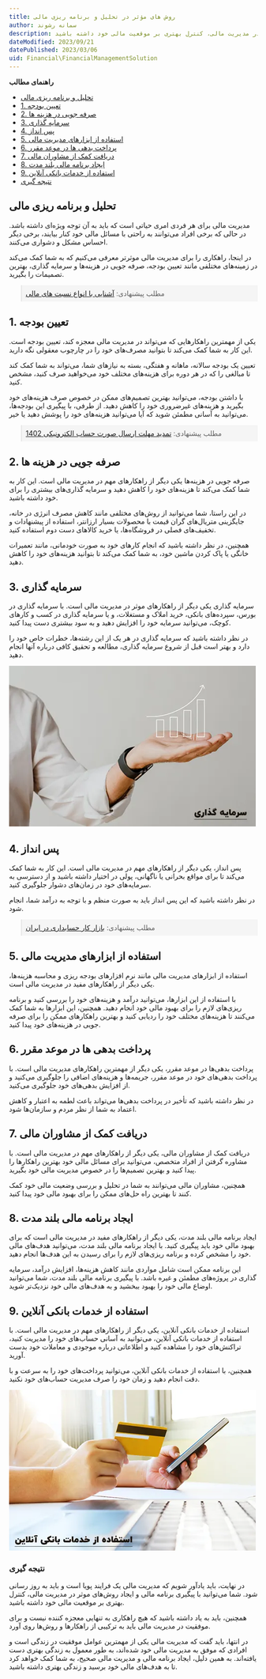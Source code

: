 ```yaml
---
title: روش های مؤثر در تحلیل و برنامه ریزی مالی
author: سمانه رشوند  
description: مدیریت مالی یک فرایند پویا است که باید به روز رسانی شود. شما می‌توانید با برنامه ریزی مالی، تحلیل و ایجاد روش‌های موثر در مدیریت مالی، کنترل بهتری بر موقعیت مالی خود داشته باشید.
dateModified: 2023/09/21
datePublished: 2023/03/06
uid: Financial\FinancialManagementSolution
---
```

**راهنمای مطالب**
- [تحلیل و برنامه ریزی مالی](#تحلیل-و-برنامه-ریزی-مالی)
- [1. تعیین بودجه](#1-تعیین-بودجه)
- [2. صرفه جویی در هزینه ها](#2-صرفه-جویی-در-هزینه-ها)
- [3. سرمایه گذاری](#3-سرمایه-گذاری)
- [4. پس انداز](#4-پس-انداز)
- [5. استفاده از ابزارهای مدیریت مالی](#5-استفاده-از-ابزارهای-مدیریت-مالی)
- [6. پرداخت بدهی ها در موعد مقرر](#6-پرداخت-بدهی-ها-در-موعد-مقرر)
- [7. دریافت کمک از مشاوران مالی](#7-دریافت-کمک-از-مشاوران-مالی)
- [8. ایجاد برنامه مالی بلند مدت](#8-ایجاد-برنامه-مالی-بلند-مدت)
- [9. استفاده از خدمات بانکی آنلاین](#9-استفاده-از-خدمات-بانکی-آنلاین)
- [نتیجه گیری](#نتیجه-گیری)


## تحلیل و برنامه ریزی مالی
مدیریت مالی برای هر فردی امری حیاتی است که باید به آن توجه ویژه‌ای داشته باشد. در حالی که برخی افراد می‌توانند به راحتی با مسائل مالی خود کنار بیایند، برخی دیگر احساس مشکل و دشواری می‌کنند. 

در اینجا، راهکاری را برای مدیریت مالی موثرتر معرفی می‌کنیم که به شما کمک می‌کند در زمینه‌های مختلفی مانند تعیین بودجه، صرفه جویی در هزینه‌ها و سرمایه گذاری، بهترین تصمیمات را بگیرید.

<blockquote style="background-color:#f5f5f5; padding:0.5rem">
مطلب پیشنهادی: <a href="https://www.hooshkar.com/Wiki/Financial/FinancialRatios" target="_blank">آشنایی با انواع نسبت های مالی</a></blockquote>

## 1. تعیین بودجه
یکی از مهمترین راهکارهایی که می‌تواند در مدیریت مالی معجزه کند، تعیین بودجه است. این کار به شما کمک می‌کند تا بتوانید مصرف‌های خود را در چارچوب معقولی نگه دارید. 

تعیین یک بودجه سالانه، ماهانه و هفتگی، بسته به نیازهای شما، می‌تواند به شما کمک کند تا مبالغی را که در هر دوره برای هزینه‌های مختلف خود می‌خواهید صرف کنید، مشخص کنید. 

با داشتن بودجه، می‌توانید بهترین تصمیم‌های ممکن در خصوص صرف هزینه‌های خود بگیرید و هزینه‌های غیرضروری خود را کاهش دهید. از طرفی، با پیگیری این بودجه‌ها، می‌توانید به آسانی مطمئن شوید که آیا می‌توانید هزینه‌های خود را پوشش دهید یا خیر.

<blockquote style="background-color:#f5f5f5; padding:0.5rem">
مطلب پیشنهادی: <a href="https://www.hooshkar.com/Wiki/Financial/TaxPayersSystemUpdate" target="_blank">تمدید مهلت ارسال صورت حساب الکترونیکی 1402
</a></blockquote>

## 2. صرفه جویی در هزینه ها
صرفه جویی در هزینه‌ها یکی دیگر از راهکارهای مهم در مدیریت مالی است. این کار به شما کمک می‌کند تا هزینه‌های خود را کاهش دهید و سرمایه گذاری‌های بیشتری را برای خود داشته باشید. 

در این راستا، شما می‌توانید از روش‌های مختلفی مانند کاهش مصرف انرژی در خانه، جایگزینی متریال‌های گران قیمت با محصولات بسیار ارزانتر، استفاده از پیشنهادات و تخفیف‌های فصلی در فروشگاه‌ها، یا خرید کالاهای دست دوم استفاده کنید. 

همچنین، در نظر داشته باشید که انجام کارهای خود به صورت خودمانی، مانند تعمیرات خانگی یا پاک کردن ماشین خود، به شما کمک می‌کند تا بتوانید هزینه‌های خود را کاهش دهید.

## 3. سرمایه گذاری
سرمایه گذاری یکی دیگر از راهکارهای موثر در مدیریت مالی است. با سرمایه گذاری در بورس، سپرده‌های بانکی، خرید املاک و مستغلات، و یا سرمایه گذاری در کسب و کارهای کوچک، می‌توانید سرمایه خود را افزایش دهید و به سود بیشتری دست پیدا کنید. 

در نظر داشته باشید که سرمایه گذاری در هر یک از این رشته‌ها، خطرات خاص خود را دارد و بهتر است قبل از شروع سرمایه گذاری، مطالعه و تحقیق کافی درباره آنها انجام دهید.

![سرمایه گذاری](./Images/Investment.webp)

## 4. پس انداز
پس انداز، یکی دیگر از راهکارهای مهم در مدیریت مالی است. این کار به شما کمک می‌کند تا برای مواقع بحرانی یا ناگهانی، پولی در اختیار داشته باشید و از دسترسی به سرمایه‌های خود در زمان‌های دشوار جلوگیری کنید.

در نظر داشته باشید که این پس انداز باید به صورت منظم و با توجه به درآمد شما، انجام شود.

<blockquote style="background-color:#f5f5f5; padding:0.5rem">
مطلب پیشنهادی: <a href="https://www.hooshkar.com/Wiki/Financial/AccountingJobMarketInIran" target="_blank">بازار کار حسابداری در ایران</a></blockquote>

## 5. استفاده از ابزارهای مدیریت مالی
استفاده از ابزارهای مدیریت مالی مانند نرم افزارهای بودجه ریزی و محاسبه هزینه‌ها، یکی دیگر از راهکارهای مفید در مدیریت مالی است. 

با استفاده از این ابزارها، می‌توانید درآمد و هزینه‌های خود را بررسی کنید و برنامه ریزی‌های لازم را برای بهبود مالی خود انجام دهید. همچنین، این ابزارها به شما کمک می‌کنند تا هزینه‌های مختلف خود را ردیابی کنید و بهترین راهکارهای ممکن را برای صرفه جویی در هزینه‌های خود پیدا کنید.

## 6. پرداخت بدهی ها در موعد مقرر
پرداخت بدهی‌ها در موعد مقرر، یکی دیگر از مهمترین راهکارهای مدیریت مالی است. با پرداخت بدهی‌های خود در موعد مقرر، جریمه‌ها و هزینه‌های اضافی را جلوگیری می‌کنید و از افزایش بدهی‌های خود جلوگیری می‌کنید. 

در نظر داشته باشید که تأخیر در پرداخت بدهی‌ها می‌تواند باعث لطمه به اعتبار و کاهش اعتماد به شما از نظر مردم و سازمان‌ها شود.

## 7. دریافت کمک از مشاوران مالی
دریافت کمک از مشاوران مالی، یکی دیگر از راهکارهای مهم در مدیریت مالی است. با مشاوره گرفتن از افراد متخصص، می‌توانید برای مسائل مالی خود بهترین راهکارها را پیدا کنید و بهترین تصمیم‌ها را در خصوص مدیریت مالی خود بگیرید. 

همچنین، مشاوران مالی می‌توانند به شما در تحلیل و بررسی وضعیت مالی خود کمک کنند تا بهترین راه حل‌های ممکن را برای بهبود مالی خود پیدا کنید.

## 8. ایجاد برنامه مالی بلند مدت
ایجاد برنامه مالی بلند مدت، یکی دیگر از راهکارهای مفید در مدیریت مالی است که برای بهبود مالی خود باید پیگیری کنید. با ایجاد برنامه مالی بلند مدت، می‌توانید هدف‌های مالی خود را مشخص کرده و برنامه ریزی‌های لازم را برای رسیدن به این هدف‌ها انجام دهید. 

این برنامه ممکن است شامل مواردی مانند کاهش هزینه‌ها، افزایش درآمد، سرمایه گذاری در پروژه‌های مطمئن و غیره باشد. با پیگیری برنامه مالی بلند مدت، شما می‌توانید اوضاع مالی خود را بهبود ببخشید و به هدف‌های مالی خود نزدیک‌تر شوید.

## 9. استفاده از خدمات بانکی آنلاین
استفاده از خدمات بانکی آنلاین، یکی دیگر از راهکارهای مهم در مدیریت مالی است. با استفاده از خدمات بانکی آنلاین، می‌توانید به آسانی حساب‌های خود را مدیریت کنید، تراکنش‌های خود را مشاهده کنید و اطلاعاتی درباره موجودی و معاملات خود بدست آورید. 

همچنین، با استفاده از خدمات بانکی آنلاین، می‌توانید پرداخت‌های خود را به سرعت و با دقت انجام دهید و زمان خود را صرف مدیریت حساب‌های خود نکنید.

![استفاده از خدمات بانکی آنلاین](./Images/UsingOnlineBankingServices.webp)

### نتیجه گیری
در نهایت، باید یادآور شویم که مدیریت مالی یک فرایند پویا است و باید به روز رسانی شود. شما می‌توانید با پیگیری برنامه مالی و ایجاد روش‌های موثر در مدیریت مالی، کنترل بهتری بر موقعیت مالی خود داشته باشید. 

همچنین، باید به یاد داشته باشید که هیچ راهکاری به تنهایی معجزه کننده نیست و برای موفقیت در مدیریت مالی باید به ترکیبی از راهکارها و روش‌ها روی آورد.

در انتها، باید گفت که مدیریت مالی یکی از مهمترین عوامل موفقیت در زندگی است و افرادی که موفق به مدیریت مالی خود شده‌اند، به طور معمول به زندگی بهتری دست یافته‌اند. به همین دلیل، ایجاد برنامه مالی و مدیریت مالی صحیح، به شما کمک خواهد کرد تا به هدف‌های مالی خود برسید و زندگی بهتری داشته باشید.

[مقدمه]: #مقدمه
[1. تعیین بودجه]: #1-تعیین-بودجه
[2. صرفه جویی در هزینه ها]: #2-صرفه-جویی-در-هزینه-ها
[3. سرمایه گذاری]: #3-سرمایه-گذاری
[4. پس انداز]: #4-پس-انداز
[5. استفاده از ابزارهای مدیریت مالی]: #5-استفاده-از-ابزارهای-مدیریت-مالی
[6. پرداخت بدهی ها در موعد مقرر]: #6-پرداخت-بدهی-ها-در-موعد-مقرر
[7. دریافت کمک از مشاوران مالی]: #7-دریافت-کمک-از-مشاوران-مالی
[8. ایجاد برنامه مالی بلند مدت]: #8-ایجاد-برنامه-مالی-بلند-مدت
[9. استفاده از خدمات بانکی آنلاین]: #9-استفاده-از-خدمات-بانکی-آنلاین
[نتیجه گیری]: #نتیجه-گیری